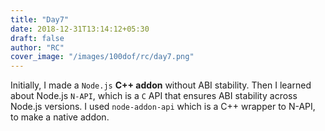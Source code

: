 ```yaml
---
title: "Day7"
date: 2018-12-31T13:14:12+05:30
draft: false
author: "RC"
cover_image: "/images/100dof/rc/day7.png"
---
```


Initially, I made a `Node.js` __C++ addon__ without ABI stability. Then I learned about Node.js `N-API`, which is a `C` API that ensures ABI stability across Node.js versions. I used `node-addon-api` which is a C++ wrapper to N-API, to make a native addon. 